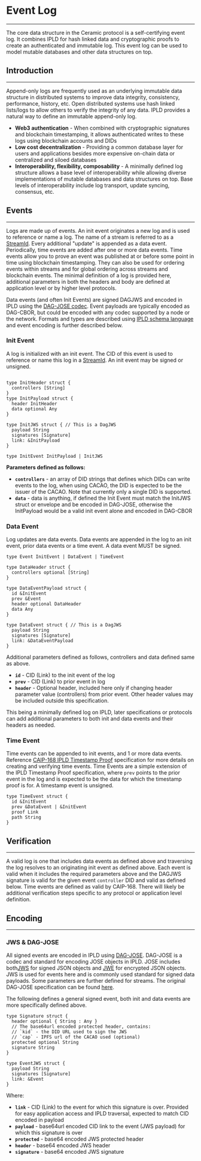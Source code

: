 # Event Log

---

The core data structure in the Ceramic protocol is a self-certifying event log. It combines IPLD for hash linked data and cryptographic proofs to create an authenticated and immutable log. This event log can be used to model mutable databases and other data structures on top.

## Introduction

---

Append-only logs are frequently used as an underlying immutable data structure in distributed systems to improve data integrity, consistency, performance, history, etc. Open distributed systems use hash linked lists/logs to allow others to verify the integrity of any data. IPLD provides a natural way to define an immutable append-only log. 

- **Web3 authentication** - When combined with cryptographic signatures and blockchain timestamping, it allows authenticated writes to these logs using blockchain accounts and DIDs
- **Low cost decentralization** - Providing a common database layer for users and applications besides more expensive on-chain data or centralized and siloed databases
- **Interoperability, flexibility, composability** - A minimally defined log structure allows a base level of interoperability while allowing diverse implementations of mutable databases and data structures on top. Base levels of interoperability include log transport, update syncing, consensus, etc.

## Events

---

Logs are made up of events. An init event originates a new log and is used to reference or name a log. The name of a stream is referred to as a [StreamId](uri-scheme.md#streamid). Every additional "update" is appended as a data event. Periodically, time events are added after one or more data events. Time events allow you to prove an event was published at or before some point in time using blockchain timestamping. They can also be used for ordering events within streams and for global ordering across streams and blockchain events. The minimal definition of a log is provided here, additional parameters in both the headers and body are defined at application level or by higher level protocols. 

Data events (and often Init Events) are signed DAGJWS and encoded in IPLD using the [DAG-JOSE codec](https://ipld.io/specs/codecs/dag-jose/spec/). Event payloads are typically encoded as DAG-CBOR, but could be encoded with any codec supported by a node or the network. Formats and types are described using [IPLD schema language](https://ipld.io/docs/schemas/) and event encoding is further described below. 

### Init Event

A log is initialized with an init event. The CID of this event is used to reference or name this log in a [StreamId](uri-scheme.md#streamid). An init event may be signed or unsigned.

```tsx

type InitHeader struct {
  controllers [String]
}
type InitPayload struct {
  header InitHeader
  data optional Any 
}

type InitJWS struct { // This is a DagJWS
  payload String
  signatures [Signature]
  link: &InitPayload
}

type InitEvent InitPayload | InitJWS

```

**Parameters defined as follows:**

- **`controllers`** - an array of DID strings that defines which DIDs can write events to the log, when using CACAO, the DID is expected to be the issuer of the CACAO. Note that currently only a single DID is supported.
- **`data`** - data is anything, if defined the Init Event must match the InitJWS struct or envelope and be encoded in DAG-JOSE, otherwise the InitPayload would be a valid init event alone and encoded in DAG-CBOR

### Data Event

Log updates are data events. Data events are appended in the log to an init event, prior data events or a time event. A data event MUST be signed. 

```tsx
type Event InitEvent | DataEvent | TimeEvent

type DataHeader struct {
  controllers optional [String]
}

type DataEventPayload struct {
  id &InitEvent
  prev &Event
  header optional DataHeader
  data Any 
}

type DataEvent struct { // This is a DagJWS
  payload String
  signatures [Signature]
  link: &DataEventPayload
}
```

Additional parameters defined as follows, controllers and data defined same as above.

- **`id`** - CID (Link) to the init event of the log
- **`prev`** - CID (Link) to prior event in log
- **`header`** - Optional header, included here only if changing header parameter value (controllers) from prior event. Other header values may be included outside this specification.

This being a minimally defined log on IPLD, later specifications or protocols can add additional parameters to both init and data events and their headers as needed. 

### Time Event

Time events can be appended to init events, and 1 or more data events. Reference [CAIP-168 IPLD Timestamp Proof](https://chainagnostic.org/CAIPs/caip-168) specification for more details on creating and verifying time events. Time Events are a simple extension of the IPLD Timestamp Proof specification, where `prev` points to the prior event in the log and is expected to be the data for which the timestamp proof is for. A timestamp event is unsigned.

```tsx
type TimeEvent struct {
  id &InitEvent
  prev &DataEvent | &InitEvent
  proof Link
  path String
}
```

## Verification

---

A valid log is one that includes data events as defined above and traversing the log resolves to an originating init event as defined above. Each event is valid when it includes the required parameters above and the DAGJWS signature is valid for the given event `controller` DID and valid as defined below. Time events are defined as valid by CAIP-168. There will likely be additional verification steps specific to any protocol or application level definition.

## Encoding

---

### JWS & DAG-JOSE

All signed events are encoded in IPLD using [DAG-JOSE](https://ipld.io/specs/codecs/dag-jose/spec/). DAG-JOSE is a codec and standard for encoding JOSE objects in IPLD. JOSE includes both[JWS](https://datatracker.ietf.org/doc/rfc7515/?include_text=1) for signed JSON objects and [JWE](https://datatracker.ietf.org/doc/rfc7516/?include_text=1) for encrypted JSON objects. JWS is used for events here and is commonly used standard for signed data payloads. Some parameters are further defined for streams. The original DAG-JOSE specification can be found [here](https://ipld.io/specs/codecs/dag-jose/spec/).

The following defines a general signed event, both init and data events are more specifically defined above. 

```tsx
type Signature struct {
  header optional { String : Any }
  // The base64url encoded protected header, contains:
  // `kid` - the DID URL used to sign the JWS
  // `cap` - IPFS url of the CACAO used (optional)
  protected optional String
  signature String
}

type EventJWS struct {
  payload String
  signatures [Signature]
  link: &Event
}
```

Where:

- **`link`** - CID (Link) to the event for which this signature is over. Provided for easy application access and IPLD traversal, expected to match CID encoded in payload
- **`payload`** - base64url encoded CID link to the event (JWS payload) for which this signature is over
- **`protected`** - base64 encoded JWS protected header
- **`header`** - base64 encoded JWS header
- **`signature`** - base64 encoded JWS signature